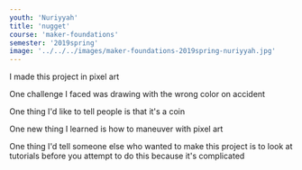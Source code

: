 ```yaml
---
youth: 'Nuriyyah'
title: 'nugget'
course: 'maker-foundations'
semester: '2019spring'
image: '../../../images/maker-foundations-2019spring-nuriyyah.jpg'
---
```


I made this project in pixel art

One challenge I faced was drawing with the wrong color on accident

One thing I'd like to tell people is that it's a coin

One new thing I learned is how to maneuver with pixel art

One thing I'd tell someone else who wanted to make this project is to look at tutorials before you attempt to do this because it's complicated
